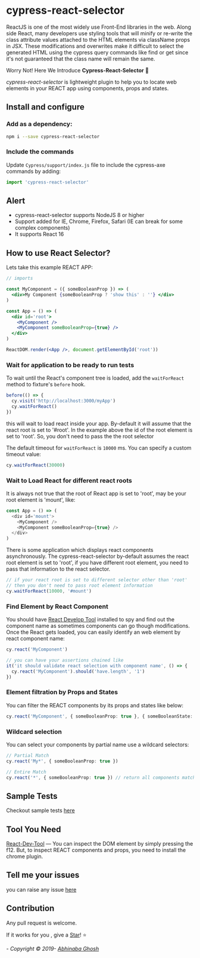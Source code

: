 # cypress-react-selector

ReactJS is one of the most widely use Front-End libraries in the web. Along side React, many developers use styling tools that will minify or re-write the class attribute values attached to the HTML elements via className props in JSX. These modifications and overwrites make it difficult to select the generated HTML using the cypress query commands like find or get since it's not guaranteed that the class name will remain the same.

Worry Not! Here We Introduce **Cypress-React-Selector** :hatching_chick:

_cypress-react-selector_ is lightweight plugin to help you to locate web elements in your REACT app using components, props and states.

## Install and configure

### Add as a dependency:

```sh
npm i --save cypress-react-selector
```

### Include the commands

Update `Cypress/support/index.js` file to include the cypress-axe commands by adding:

```js
import 'cypress-react-selector'
```

## Alert

- cypress-react-selector supports NodeJS 8 or higher
- Support added for IE, Chrome, Firefox, Safari (IE can break for some complex components)
- It supports React 16

## How to use React Selector?

Lets take this example REACT APP:

```jsx
// imports

const MyComponent = ({ someBooleanProp }) => (
  <div>My Component {someBooleanProp ? 'show this' : ''} </div>
)

const App = () => (
  <div id='root'>
    <MyComponent />
    <MyComponent someBooleanProp={true} />
  </div>
)

ReactDOM.render(<App />, document.getElementById('root'))
```

### Wait for application to be ready to run tests

To wait until the React's component tree is loaded, add the `waitForReact` method to fixture's `before` hook.

```js
before(() => {
  cy.visit('http://localhost:3000/myApp')
  cy.waitForReact()
})
```

this will wait to load react inside your app. By-default it will assume that the react root is set to '#root'. In the example above the id of the root element is set to 'root'. So, you don't need to pass the the root selector

The default timeout for `waitForReact` is `10000` ms. You can specify a custom timeout value:

```js
cy.waitForReact(30000)
```

### Wait to Load React for different react roots

It is always not true that the root of React app is set to 'root', may be your root element is 'mount', like:

```js
const App = () => (
  <div id='mount'>
    <MyComponent />
    <MyComponent someBooleanProp={true} />
  </div>
)
```

There is some application which displays react components asynchronously. The cypress-react-selector by-default assumes the react root element is set to 'root', if you have different root element, you need to pass that information to the react selector.

```ts
// if your react root is set to different selector other than 'root'
// then you don't need to pass root element information
cy.waitForReact(10000, '#mount')
```

### Find Element by React Component

You should have [React Develop Tool](https://chrome.google.com/webstore/detail/react-developer-tools/fmkadmapgofadopljbjfkapdkoienihi?hl=en) installed to spy and find out the component name as sometimes components can go though modifications. Once the React gets loaded, you can easily identify an web element by react component name:

```js
cy.react('MyComponent')

// you can have your assertions chained like
it('it should validate react selection with component name', () => {
  cy.react('MyComponent').should('have.length', '1')
})
```

### Element filtration by Props and States

You can filter the REACT components by its props and states like below:

```ts
cy.react('MyComponent', { someBooleanProp: true }, { someBooleanState: true })
```

### Wildcard selection

You can select your components by partial name use a wildcard selectors:

```ts
// Partial Match
cy.react('My*', { someBooleanProp: true })

// Entire Match
cy.react('*', { someBooleanProp: true }) // return all components matched with the prop
```

## Sample Tests

Checkout sample tests [here](./cypress/integration)

## Tool You Need

[React-Dev-Tool](https://chrome.google.com/webstore/detail/react-developer-tools/fmkadmapgofadopljbjfkapdkoienihi?hl=en) — You can inspect the DOM element by simply pressing the f12. But, to inspect REACT components and props, you need to install the chrome plugin.

## Tell me your issues

you can raise any issue [here](https://github.com/abhinaba-ghosh/cypress-react-selector.git/issues)

## Contribution

Any pull request is welcome.

If it works for you , give a [Star](https://github.com/abhinaba-ghosh/cypress-react-selector.git)! :star:

_- Copyright &copy; 2019- [Abhinaba Ghosh](https://www.linkedin.com/in/abhinaba-ghosh-9a2ab8a0/)_
